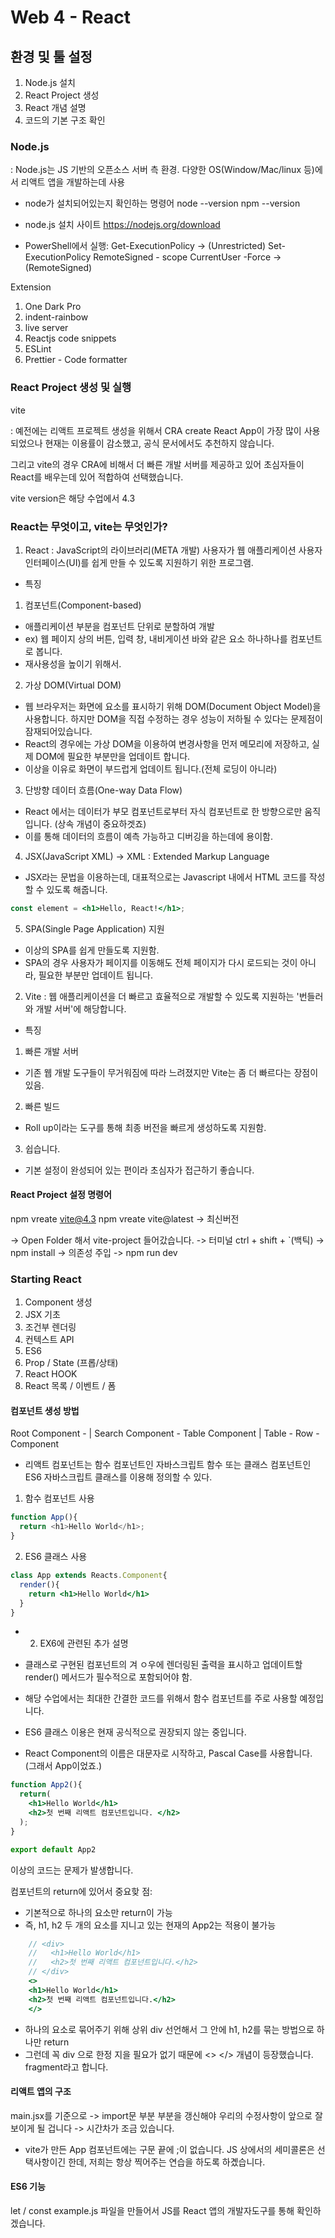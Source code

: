 # Web 4 - React

## 환경 및 툴 설정

1. Node.js 설치
2. React Project 생성
3. React 개념 설명
4. 코드의 기본 구조 확인

### Node.js
: Node.js는 JS 기반의 오픈소스 서버 측 환경. 다양한 OS(Window/Mac/linux 등)에서 리액트 앱을 개발하는데 사용

- node가 설치되어있는지 확인하는 명령어
node --version
npm --version

- node.js 설치 사이트
https://nodejs.org/download

- PowerShell에서 실행: 
Get-ExecutionPolicy
-> (Unrestricted)
Set-ExecutionPolicy RemoteSigned - scope CurrentUser -Force
-> (RemoteSigned)

Extension 
1. One Dark Pro
2. indent-rainbow
3. live server
4. Reactjs code snippets
5. ESLint
6. Prettier - Code formatter

### React Project 생성 및 실행
vite

: 예전에는 리액트 프로젝트 생성을 위해서 CRA create React App이 가장 많이 사용되었으나 현재는 이용률이 감소했고, 공식 문서에서도 추천하지 않습니다. 

그리고 vite의 경우 CRA에 비해서 더 빠른 개발 서버를 제공하고 있어 초심자들이 React를 배우는데 있어 적합하여 선택했습니다. 

vite version은 해당 수업에서 4.3

### React는 무엇이고, vite는 무엇인가?

1. React
: JavaScript의 라이브러리(META 개발) 사용자가 웹 애플리케이션 사용자 인터페이스(UI)를 쉽게 만들 수 있도록 지원하기 위한 프로그램.

- 특징
1. 컴포넌트(Component-based)
- 애플리케이션 부분을 컴포넌트 단위로 분할하여 개발
- ex) 웹 페이지 상의 버튼, 입력 창, 내비게이션 바와 같은 요소 하나하나를 컴포넌트로 봅니다. 
- 재사용성을 높이기 위해서.
2. 가상 DOM(Virtual DOM)
- 웹 브라우저는 화면에 요소를 표시하기 위해 DOM(Document Object Model)을 사용합니다. 하지만 DOM을 직접 수정하는 경우 성능이 저하될 수 있다는 문제점이 잠재되어있습니다.
- React의 경우에는 가상 DOM을 이용하여 변경사항을 먼저 메모리에 저장하고, 실제 DOM에 필요한 부분만을 업데이트 합니다. 
- 이상을 이유로 화면이 부드럽게 업데이트 됩니다.(전체 로딩이 아니라)
3. 단방향 데이터 흐름(One-way Data Flow)
- React 에서는 데이터가 부모 컴포넌트로부터 자식 컴포넌트로 한 방향으로만 움직입니다. (상속 개념이 중요하겟죠)
- 이를 통해 데이터의 흐름이 예측 가능하고 디버깅을 하는데에 용이함.
4. JSX(JavaScript XML) -> XML : Extended Markup Language
- JSX라는 문법을 이용하는데, 대표적으로는 Javascript 내에서 HTML 코드를 작성할 수 있도록 해줍니다.

```jsx
const element = <h1>Hello, React!</h1>;
```
5. SPA(Single Page Application) 지원
- 이상의 SPA를 쉽게 만들도록 지원함.
- SPA의 경우 사용자가 페이지를 이동해도 전체 페이지가 다시 로드되는 것이 아니라, 필요한 부분만 업데이트 됩니다. 
 

2. Vite
: 웹 애플리케이션을 더 빠르고 효율적으로 개발할 수 있도록 지원하는 '번들러와 개발 서버'에 해당합니다. 

- 특징
1. 빠른 개발 서버
- 기존 웹 개발 도구들이 무거워짐에 따라 느려졌지만 Vite는 좀 더 빠르다는 장점이 있음.
2. 빠른 빌드
- Roll up이라는 도구를 통해 최종 버전을 빠르게 생성하도록 지원함.
3. 쉽습니다. 
- 기본 설정이 완성되어 있는 편이라 초심자가 접근하기 좋습니다. 


#### React Project 설정 명령어

npm vreate vite@4.3
npm vreate vite@latest -> 최신버전

-> Open Folder 해서 vite-project 들어갔습니다.
-> 터미널 ctrl + shift + `(백틱)
-> npm install -> 의존성 주입
-> npm run dev

### Starting React
1. Component 생성
2. JSX 기초
3. 조건부 렌더링
4. 컨텍스트 API 
5. ES6
6. Prop / State (프롭/상태)
7. React HOOK
8. React 목록 / 이벤트 / 폼

#### 컴포넌트 생성 방법
Root Component - 
  |
Search Component - Table Component 
                        |
                  Table - Row - Component

- 리액트 컴포넌트는 함수 컴포넌트인 자바스크립트 함수 또는 클래스 컴포넌트인 ES6 자바스크립트 클래스를 이용해 정의할 수 있다. 

1. 함수 컴포넌트 사용
```js
function App(){
  return <h1>Hello World</h1>;
}
```

2. ES6 클래스 사용
```jsx
class App extends Reacts.Component{
  render(){
    return <h1>Hello World</h1>
  }
}
```


- 2. EX6에 관련된 추가 설명
- 클래스로 구현된 컴포넌트의 겨 ㅇ우에 렌더링된 출력을 표시하고 업데이트할 render() 메서드가 필수적으로 포함되어야 함.

- 해당 수업에서는 최대한 간결한 코드를 위해서 함수 컴포넌트를 주로 사용할 예정입니다. 
- ES6 클래스 이용은 현재 공식적으로 권장되지 않는 중입니다. 

* React Component의 이름은 대문자로 시작하고, Pascal Case를 사용합니다. (그래서 App이었죠.)

```jsx
function App2(){
  return(
    <h1>Hello World</h1>
    <h2>첫 번째 리액트 컴포넌트입니다. </h2>
  );
}

export default App2
```

이상의 코드는 문제가 발생합니다. 

컴포넌트의 return에 있어서 중요핮 점:
- 기본적으로 하나의 요소만 return이 가능
- 즉, h1, h2 두 개의 요소를 지니고 있는 현재의 App2는 적용이 불가능

```jsx
    // <div>
    //   <h1>Hello World</h1>
    //   <h2>첫 번째 리액트 컴포넌트입니다.</h2>
    // </div>
    <>
    <h1>Hello World</h1>
    <h2>첫 번째 리액트 컴포넌트입니다.</h2>
    </>
```
- 하나의 요소로 묶어주기 위해 상위 div 선언해서 그 안에 h1, h2를 묶는 방법으로 하나만 return
- 그런데 꼭 div 으로 한정 지을 필요가 없기 때문에 <> </> 개념이 등장했습니다. 
fragment라고 합니다. 


#### 리액트 앱의 구조

main.jsx를 기준으로 -> import문 부분 <App />부분을 갱신해야 우리의 수정사항이 앞으로 잘 보이게 될 겁니다 -> 시간차가 조금 있습니다. 

* vite가 만든 App 컴포넌트에는 구문 끝에 ;이 없습니다. JS 상에서의 세미콜론은 선택사항이긴 한데, 저희는 항상 찍어주는 연습을 하도록 하곘습니다. 

#### ES6 기능

let / const
example.js 파일을 만들어서 JS를 React 앱의 개발자도구를 통해 확인하겠습니다. 
